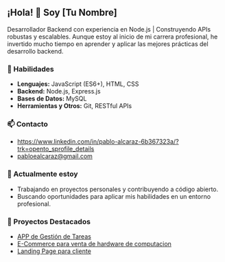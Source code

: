 ## ¡Hola! 👋 Soy [Tu Nombre]
Desarrollador Backend con experiencia en Node.js | Construyendo APIs robustas y escalables. Aunque estoy al inicio de mi carrera profesional, he invertido mucho tiempo en aprender y aplicar las mejores prácticas del desarrollo backend.

### 🌟 Habilidades
- **Lenguajes:** JavaScript (ES6+), HTML, CSS
- **Backend:** Node.js, Express.js
- **Bases de Datos:** MySQL
- **Herramientas y Otros:** Git, RESTful APIs


### 📫 Contacto
- https://www.linkedin.com/in/pablo-alcaraz-6b367323a/?trk=opento_sprofile_details
- pabloealcaraz@gmail.com

### 🌱 Actualmente estoy
- Trabajando en proyectos personales y contribuyendo a código abierto.
- Buscando oportunidades para aplicar mis habilidades en un entorno profesional.

### 📂 Proyectos Destacados
- [APP de Gestión de Tareas](https://github.com/pablete18/AppTareasExpress)
- [E-Commerce para venta de hardware de computacion](https://github.com/LucasIbanez13/Grupo10-FullGaming)
- [Landing Page para cliente]((https://github.com/pablete18/ldpgSa001))
